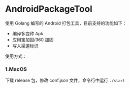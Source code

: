 # AndroidPackageTool

使用 Golang 编写的 Android 打包工具，目前支持的功能如下：

* 编译多变种 Apk
* 应用宝加固/360 加固
* 写入渠道标识

使用方式：

### 1.MacOS

下载 release 包，修改 conf.json 文件，命令行中运行 `./start`

